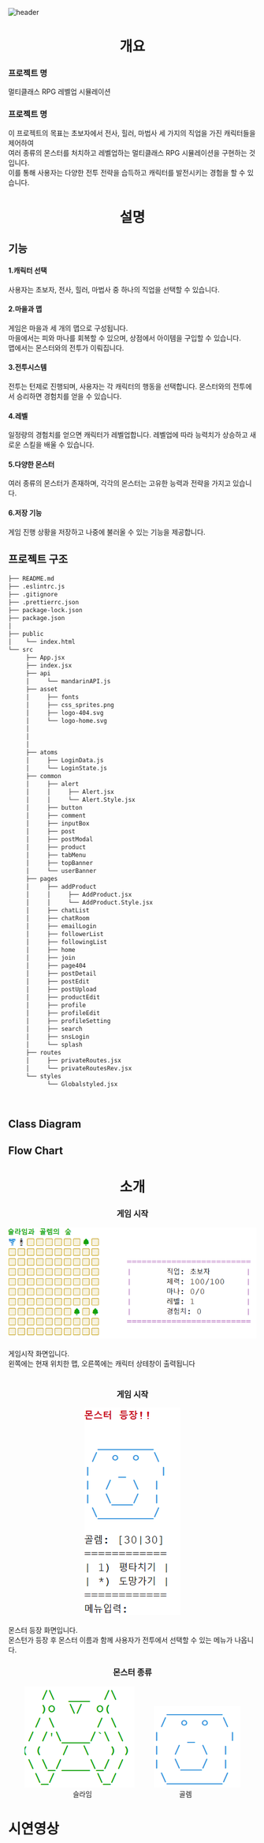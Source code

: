 ![header](https://capsule-render.vercel.app/api?type=shark&color=auto&height=250&section=header&text=Monster%20Game&fontSize=90)
<div align=center>
<h1>개요</h1>
  <div align=left>
  <h3>프로젝트 명</h3>
  멀티클래스 RPG 레벨업 시뮬레이션<br>
  <h3>프로젝트 명</h3>
  이 프로젝트의 목표는 초보자에서 전사, 힐러, 마법사 세 가지의 직업을 가진 캐릭터들을 제어하여<br>
  여러 종류의 몬스터를 처치하고 레벨업하는 멀티클래스 RPG 시뮬레이션을 구현하는 것입니다. 
  <br>이를 통해 사용자는 다양한 전투 전략을 습득하고 캐릭터를 발전시키는 경험을 할 수 있습니다.<br>
  </div>
<h1>설명</h1>
  <div align=left>
  <h2>기능</h2>
  <h4>1.캐릭터 선택</h4>
  사용자는 초보자, 전사, 힐러, 마법사 중 하나의 직업을 선택할 수 있습니다.
     <h4>2.마을과 맵</h4>
    게임은 마을과 세 개의 맵으로 구성됩니다.<br>
    마을에서는 피와 마나를 회복할 수 있으며, 상점에서 아이템을 구입할 수 있습니다.<br>
     맵에서는 몬스터와의 전투가 이뤄집니다.
      <h4>3.전투시스템</h4>
    전투는 턴제로 진행되며, 사용자는 각 캐릭터의 행동을 선택합니다. 몬스터와의 전투에서 승리하면 경험치를 얻을 수 있습니다.
      <h4>4.레벨</h4>
     일정량의 경험치를 얻으면 캐릭터가 레벨업합니다. 레벨업에 따라 능력치가 상승하고 새로운 스킬을 배울 수 있습니다.
    <h4>5.다양한 몬스터</h4>
    여러 종류의 몬스터가 존재하며, 각각의 몬스터는 고유한 능력과 전략을 가지고 있습니다.
        <h4>6.저장 기능</h4>
    게임 진행 상황을 저장하고 나중에 불러올 수 있는 기능을 제공합니다.
  </div>
</div>

## 프로젝트 구조

```
├── README.md
├── .eslintrc.js
├── .gitignore
├── .prettierrc.json
├── package-lock.json
├── package.json
│
├── public
│    └── index.html
└── src
     ├── App.jsx
     ├── index.jsx
     ├── api
     │     └── mandarinAPI.js
     ├── asset
     │     ├── fonts
     │     ├── css_sprites.png
     │     ├── logo-404.svg
     │     └── logo-home.svg
     │          
     │          
     │          
     ├── atoms
     │     ├── LoginData.js
     │     └── LoginState.js
     ├── common
     │     ├── alert
     │     │     ├── Alert.jsx
     │     │     └── Alert.Style.jsx
     │     ├── button
     │     ├── comment
     │     ├── inputBox
     │     ├── post
     │     ├── postModal
     │     ├── product
     │     ├── tabMenu
     │     ├── topBanner
     │     └── userBanner
     ├── pages
     │     ├── addProduct
     │     │     ├── AddProduct.jsx
     │     │     └── AddProduct.Style.jsx
     │     ├── chatList
     │     ├── chatRoom
     │     ├── emailLogin
     │     ├── followerList
     │     ├── followingList
     │     ├── home
     │     ├── join
     │     ├── page404
     │     ├── postDetail
     │     ├── postEdit
     │     ├── postUpload
     │     ├── productEdit
     │     ├── profile
     │     ├── profileEdit
     │     ├── profileSetting
     │     ├── search
     │     ├── snsLogin
     │     └── splash
     ├── routes
     │     ├── privateRoutes.jsx
     │     └── privateRoutesRev.jsx  
     └── styles
           └── Globalstyled.jsx
```

<br>

<div align=center>
  <div align=left>
<h2>Class Diagram</h2>
  </div>
  <div align=left>
<h2>Flow Chart</h2>
  </div>
  <h1>소개</h1>
  <h3>게임 시작</h3>
  <img src="https://github.com/IT-improvement/MonsterGame/blob/master/Monster/src/file/map.png">
  <div align=left>
  <br>게임시작 화면입니다.<br>
  왼쪽에는 현재 위치한 맵, 오른쪽에는 캐릭터 상테창이 출력됩니다
  </div><br>
  <h3>게임 시작</h3>
  <img src="https://github.com/IT-improvement/MonsterGame/blob/master/Monster/src/file/monster.png">
  <div align=left>
  <br>몬스터 등장 화면입니다.<br>
  몬스턴가 등장 후 몬스터 이름과 함께 사용자가 전투에서 선택할 수 있는 메뉴가 나옵니다.<br>
  </div>
    <h3>몬스터 종류</h3>
  <img src="https://github.com/IT-improvement/MonsterGame/blob/master/Monster/src/file/Slime.png">&nbsp;&nbsp;&nbsp;&nbsp;&nbsp;&nbsp;&nbsp;&nbsp;&nbsp;
  <img src="https://github.com/IT-improvement/MonsterGame/blob/master/Monster/src/file/Golem.png"><br>
    슬라임&nbsp;&nbsp;&nbsp;&nbsp;&nbsp;&nbsp;&nbsp;&nbsp;&nbsp;&nbsp;&nbsp;&nbsp;&nbsp;&nbsp;&nbsp;&nbsp;&nbsp;&nbsp;&nbsp;&nbsp;&nbsp;&nbsp;&nbsp;&nbsp;&nbsp;&nbsp;&nbsp;&nbsp;&nbsp;&nbsp;&nbsp;&nbsp;&nbsp;&nbsp;&nbsp;&nbsp;&nbsp;&nbsp;&nbsp;&nbsp;&nbsp;&nbsp;&nbsp;&nbsp;&nbsp;골렘
  </div>
<h1>시연영상</h1>
</div>

